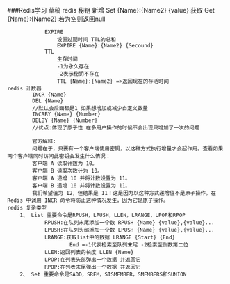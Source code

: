 ###Redis学习 草稿
    redis 秘钥 
            新增 Set {Name}:{Name2} {value}
            获取 Get {Name}:{Name2} 若为空则返回null

                EXPIRE
                    设置过期时间 TTL的总和
                    EXPIRE {Name}:{Name2} {Secound}
                TTL
                    生存时间 
                    -1为永久存在
                    -2表示秘钥不存在
                    TTL {Name}:{Name2} =>返回现在的存活时间
    redis 计数器
            INCR {Name} 
            DEL {Name}
            //默认会后面都是1 如果想增加或减少自定义数量
            INCRBY {Name} {Number}
            DELBY {Name} {Number}
            //优点:体现了原子性 在多用户操作的时候不会出现只增加了一次的问题

            官方解释:
            问题在于，只要有一个客户端使用密钥，以这种方式执行增量才会起作用。查看如果两个客户端同时访问此密钥会发生什么情况：
            客户端 A 读取计数为 10。
            客户端 B 读取次数计为 10。
            客户端 A 递增 10 并将计数设置为 11。
            客户端 B 递增 10 并将计数设置为 11。
            我们希望值为 12，但结果是 11！这是因为以这种方式递增值不是原子操作。在 Redis 中调用 INCR 命令将防止这种情况发生，因为它是原子操作。
    redis 复杂类型
        1、 List 重要命令是RPUSH，LPUSH，LLEN，LRANGE，LPOP和RPOP
                RPUSH:在队列末尾添加一个数 RPUSH {Name} {value},{value}...
                LPUSH:在队列头部添加一个数 LPUSH {Name} {value},{value}...
                LRANGE:获取list中的数据 LRANGE {Start} {End}
                        End =-1代表检索至队列末尾 -2检索至倒数第二位
                LLEN:返回列表的长度 LLEN {Name}
                LPOP:在列表头部弹出一个数据 并返回它
                RPOP:在列表末尾弹出一个数据 并返回它
        2、 Set 重要命令是SADD，SREM，SISMEMBER，SMEMBERS和SUNION